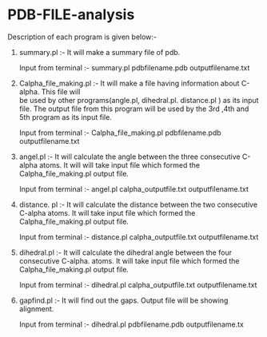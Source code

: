 # PDB-FILE-analysis
 Description of each program is given below:-

1. summary.pl :- It will make a summary file of pdb. 

    Input from terminal :- summary.pl pdbfilename.pdb outputfilename.txt

2. Calpha_file_making.pl :-  It will make a file having information about C-alpha. This file will  
    be used by other programs(angle.pl, dihedral.pl. distance.pl ) as its input file. The output
   file from this program will be used by the 3rd ,4th and 5th program as its input file.

     Input from terminal :- Calpha_file_making.pl pdbfilename.pdb outputfilename.txt

3. angel.pl :-  It will calculate the angle between the three consecutive C-alpha atoms. It will
    will take input file  which formed the Calpha_file_making.pl output file.
   
     Input from terminal :- angel.pl calpha_outputfile.txt  outputfilename.txt

4. distance. pl :- It will calculate the distance between the two consecutive C-alpha atoms. It 
   will take input file  which formed the Calpha_file_making.pl output file.

     Input from terminal :- distance.pl calpha_outputfile.txt  outputfilename.txt

5. dihedral.pl :- It will calculate the dihedral angle between the four consecutive C-alpha.
    atoms. It will take input file  which formed the Calpha_file_making.pl output file.

     Input from terminal :- dihedral.pl calpha_outputfile.txt  outputfilename.txt

6. gapfind.pl :- It will find out the gaps. Output file will be showing alignment. 

     Input from terminal :- dihedral.pl pdbfilename.pdb  outputfilename.tx
